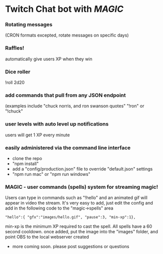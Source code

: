 # Twitch Chat bot with *MAGIC*

### Rotating messages 
(CRON formats excepted, rotate messages on specific days)

### Raffles!
automatically give users XP when they win

### Dice roller
!roll 2d20

### add commands that pull from any JSON endpoint 
(examples include "chuck norris, and ron swanson quotes"
"!ron" or "!chuck"

### user levels with auto level up notifications
users will get 1 XP every minute

### easily administered via the command line interface
- clone the repo
- "npm install"
- add a "config/production.json" file to override "default.json" settings
- "npm run mac" or "npm run windows"

### MAGIC - user commands (spells) system for streaming magic! 
Users can type in commands such as "!hello" and an animated gif will appear in video the stream. 
It's very easy to add, just edit the config and add in the following code to the "magic->spells" area

    "hello":{ "gfx":"images/hello.gif", "pause":3, "min-xp":1},
    
min-xp is the minimum XP required to cast the spell. All spells have a 60 second cooldown. once added, put the image into the "images" folder, and point OBS to the local webserver created 

- more coming soon. please post suggestions or questions
